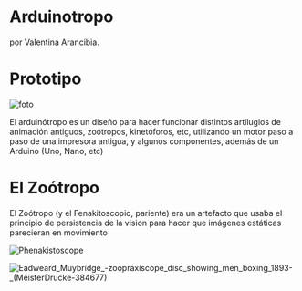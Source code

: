 # Arduinotropo
por Valentina Arancibia.

# Prototipo
![foto](https://github.com/ClubElectronicaVolta/Arduinotropo/assets/145802194/e2101d00-b238-4fa3-a78c-fd91724e7cd3)


El arduinótropo es un diseño para hacer funcionar distintos artilugios de animación antiguos, zoótropos, kinetóforos, etc, utilizando un motor paso a paso de una impresora antigua, y algunos componentes, además de un Arduino (Uno, Nano, etc)

# El Zoótropo
El Zoótropo (y el Fenakitoscopio, pariente) era un artefacto que usaba el principio de persistencia de la vision para hacer que imágenes estáticas parecieran en movimiento

![Phenakistoscope](https://github.com/ClubElectronicaVolta/Arduinotropo/assets/145802194/e682c8ce-7141-47b5-9fb6-da37b39414d9)

![Eadweard_Muybridge_-_zoopraxiscope_disc_showing_men_boxing_1893_-_(MeisterDrucke-384677)](https://github.com/ClubElectronicaVolta/Arduinotropo/assets/145802194/79d2363d-7d4a-42a7-975c-9a50d680159d)


